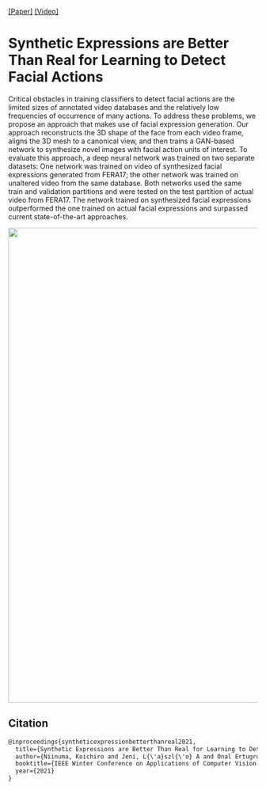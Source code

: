 [[Paper]](http://arxiv.org/abs/2010.10979)
[[Video]](https://github.com/kniinuma/SyntheticExpressionBetterThanReal/blob/gh-pages/0141_video.mp4?raw=true)

# Synthetic Expressions are Better Than Real for Learning to Detect Facial Actions

Critical obstacles in training classifiers to detect facial
actions are the limited sizes of annotated video databases
and the relatively low frequencies of occurrence of many
actions. To address these problems, we propose an approach
that makes use of facial expression generation. Our
approach reconstructs the 3D shape of the face from each
video frame, aligns the 3D mesh to a canonical view, and
then trains a GAN-based network to synthesize novel images
with facial action units of interest. To evaluate this
approach, a deep neural network was trained on two separate
datasets: One network was trained on video of synthesized
facial expressions generated from FERA17; the
other network was trained on unaltered video from the same
database. Both networks used the same train and validation
partitions and were tested on the test partition of actual
video from FERA17. The network trained on synthesized facial
expressions outperformed the one trained on actual facial
expressions and surpassed current state-of-the-art approaches.

<img align="center" width="960" src="https://user-images.githubusercontent.com/25273927/95668003-a8eccf80-0b3b-11eb-9ae6-dcbf97d535cc.jpg">

## Citation

```markdown
@inproceedings{syntheticexpressionbetterthanreal2021,
  title={Synthetic Expressions are Better Than Real for Learning to Detect Facial Actions},
  author={Niinuma, Koichiro and Jeni, L{\'a}szl{\'o} A and Onal Ertugrul, Itir and Cohn, Jeffrey F},
  booktitle={IEEE Winter Conference on Applications of Computer Vision (WACV)},
  year={2021}
}
```


